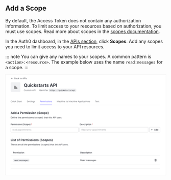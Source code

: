 ## Add a Scope

By default, the Access Token does not contain any authorization information. To limit access to your resources based on authorization, you must use scopes. Read more about scopes in the <a href="/scopes" target="_blank" rel="noreferrer">scopes documentation</a>.

In the Auth0 dashboard, in the <a href="$manage_url/#/apis" target="_blank" rel="noreferrer">APIs section</a>, click **Scopes**. Add any scopes you need to limit access to your API resources.

::: note
You can give any names to your scopes. A common pattern is `<action>:<resource>`. The example below uses the name `read:messages` for a scope.
:::

![create scope](/media/articles/api-auth/create-scope.png)
